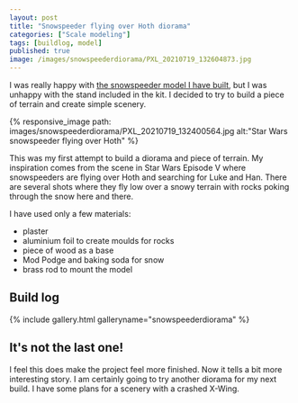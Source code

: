 ```yaml
---
layout: post
title: "Snowspeeder flying over Hoth diorama"
categories: ["Scale modeling"]
tags: [buildlog, model]
published: true
image: /images/snowspeederdiorama/PXL_20210719_132604873.jpg
---
```


I was really happy with [the snowspeeder model I have built][snowspeeder], but I was unhappy with the stand included in the kit. I decided to try to build a piece of terrain and create simple scenery.

{% responsive_image path: images/snowspeederdiorama/PXL_20210719_132400564.jpg alt:"Star Wars snowspeeder flying over Hoth"  %}

<!--more--> 

This was my first attempt to build a diorama and piece of terrain. My inspiration comes from the scene in Star Wars Episode V where snowspeeders are flying over Hoth and searching for Luke and Han. There are several shots where they fly low over a snowy terrain with rocks poking through the snow here and there.

I have used only a few materials:

- plaster
- aluminium foil to create moulds for rocks
- piece of wood as a base
- Mod Podge and baking soda for snow
- brass rod to mount the model

## Build log

{% include gallery.html galleryname="snowspeederdiorama" %}


## It's not the last one!

I feel this does make the project feel more finished. Now it tells a bit more interesting story. I am certainly going to try another diorama for my next build. I have some plans for a scenery with a crashed X-Wing. 

[snowspeeder]: <{{ site.baseurl }}{% post_url 2021-06-21-starwars-snowspeeder-bandai-model-kit-build %}> "Star Wars snowspeeder 1:48 model build log"
